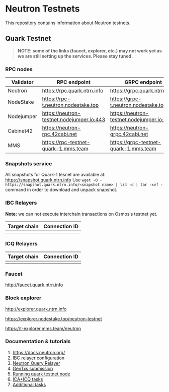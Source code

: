 # Neutron Testnets

This repository contains information about Neutron testnets.

## Quark Testnet

> **NOTE: some of the links (faucet, explorer, etc.) may not work yet as we are still setting up the services. Please stay tuned.**

### RPC nodes

| Validator | RPC endpoint                        | GRPC endpoint                        | REST endpoint                       |
|-----------|-------------------------------------|--------------------------------------|-------------------------------------|
| Neutron   | https://rpc.quark.ntrn.info         | https://grpc.quark.ntrn.info         | https://rest.quark.ntrn.info        |
| NodeStake | https://rpc-t.neutron.nodestake.top | https://grpc-t.neutron.nodestake.top | https://api-t.neutron.nodestake.top |
| Nodejumper| https://neutron-testnet.nodejumper.io:443 | https://neutron-testnet.nodejumper.io:9090 | https://neutron-testnet.nodejumper.io:1317 |
| Cabinet42 | https://neutron-rpc.42cabi.net      | https://neutron-grpc.42cabi.net      | https://neutron-api.42cabi.net      |
| MMS       | https://rpc-testnet-quark-1.mms.team| https://grpc-testnet-quark-1.mms.team| https://api-testnet-quark-1.mms.team|

### Snapshots service

All snapshots for Quark-1 tesnet are available at: https://snapshot.quark.ntrn.info
Use `wget -O - https://snapshot.quark.ntrn.info/<snapshot name> | lz4 -d | tar -xvf -` command in order to download and unpack snapshot.


### IBC Relayers

**Note:** we can not execute interchain transactions on Osmosis testnet yet.

| Target chain                  | Connection ID |
|-------------------------------|---------------|
|                               |               |


### ICQ Relayers

| Target chain          | Connection ID |
|-----------------------|---------------|
|                       |               |


### Faucet

http://faucet.quark.ntrn.info


### Block explorer

http://explorer.quark.ntrn.info

https://explorer.nodestake.top/neutron-testnet

https://t-explorer.mms.team/neutron

### Documentation & tutorials

1. https://docs.neutron.org/
2. [IBC relayer configuration](https://github.com/neutron-org/testnets/blob/main/quark/ibc-relayer/instruction.md)
3. [Neutron Query Relayer](https://github.com/neutron-org/testnets/blob/main/quark/icq-relayer/README.md)
4. [GenTxs submission](https://github.com/neutron-org/testnets/blob/main/quark/README.md)
5. [Running quark testnet node](https://github.com/neutron-org/testnets/blob/main/quark/README.md)
6. [ICA+ICQ tasks](https://github.com/neutron-org/testnets/blob/main/quark/testcases/ICA%2BICQ.md)
7. [Additional tasks](https://github.com/neutron-org/testnets/blob/main/quark/testcases/Additional%20tasks.md)
